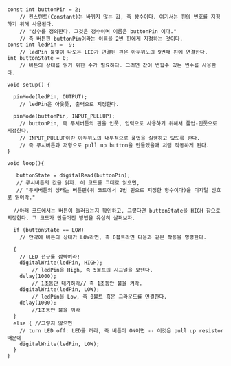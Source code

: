 <pre><code>

const int buttonPin = 2;    
	// 컨스턴트(Constant)는 바뀌지 않는 값, 즉 상수이다. 여기서는 핀의 번호를 지정하기 위해 사용된다.
	// "상수를 정의한다. 그것은 정수이며 이름은 buttonPin 이다." 
	// 즉 버튼핀 buttonPin이라는 이름을 2번 핀에게 지정하는 것이다.
const int ledPin =  9;   
	// ledPin 불빛이 나오는 LED가 연결된 핀은 아두위노의 9번째 핀에 연결한다.
int buttonState = 0;         
	// 버튼의 상태를 읽기 위한 수가 필요하다. 그러면 값이 변할수 있는 변수를 사용한다.

void setup() {
  
  pinMode(ledPin, OUTPUT);   
    // ledPin은 아웃풋, 출력으로 지정한다.
  
  pinMode(buttonPin, INPUT_PULLUP);
    // buttonPin, 즉 푸시버튼의 핀을 인풋, 입력으로 사용하기 위해서 풀업-인풋으로 지정한다.  
    // INPUT_PULLUP이란 아두위노의 내부적으로 풀업을 실행하고 있도록 한다. 
    // 즉 푸시버튼과 저항으로 pull up button을 만들었을때 처럼 작동하게 된다.
}

void loop(){
   
   buttonState = digitalRead(buttonPin);  
   // 푸시버튼의 값을 읽자. 이 코드를 그대로 읽으면,
   // "푸시버튼의 상태는 버튼핀(위 코드에서 2번 핀으로 지정한 항수이다)을 디지털 신호로 읽어라."

  //아래 코드에서는 버튼이 눌러졌는지 확인하고, 그렇다면 buttonState을 HIGH 참으로 지정한다. 그 코드가 만들어진 방법을 유심히 살펴보자.

  if (buttonState == LOW) 
  	// 만약에 버튼의 상태가 LOW라면, 즉 0볼트라면 다음과 같은 작동을 명령한다.
  
  {
    // LED 전구를 깜빡여라!
    digitalWrite(ledPin, HIGH); 
    	// ledPin을 High, 즉 5볼트의 시그널을 보낸다.
    delay(1000);
    	// 1초동안 대기하라// 즉 1초동안 불을 켜라.
    digitalWrite(ledPin, LOW);
    	// ledPin을 Low, 즉 0볼트 혹은 그라운드를 연결한다.
    delay(1000); 
    	//1초동안 불을 꺼라
  } 
  else { //그렇지 않으면
    // turn LED off: LED를 꺼라, 즉 버튼이 ON이면 -- 이것은 pull up resistor 때문에
    digitalWrite(ledPin, LOW); 
  }
}
</code></pre>
